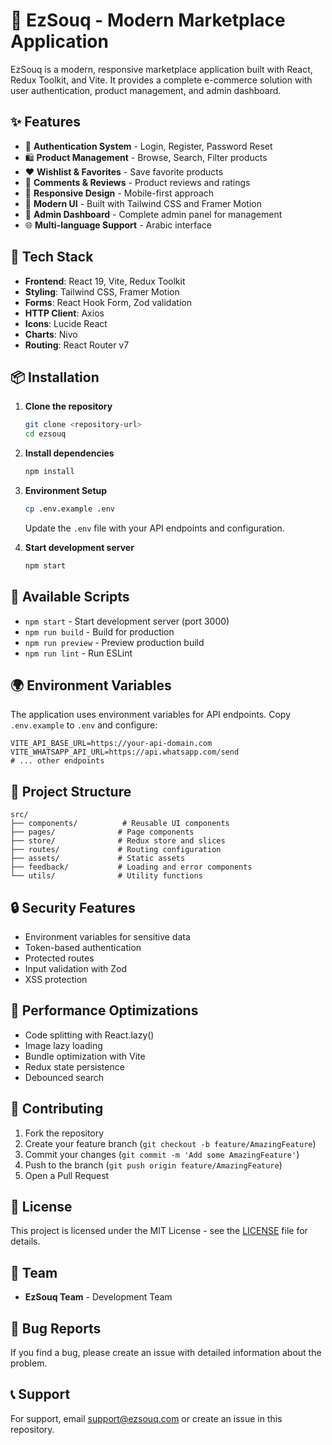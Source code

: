 # 🛒 EzSouq - Modern Marketplace Application

EzSouq is a modern, responsive marketplace application built with React, Redux Toolkit, and Vite. It provides a complete e-commerce solution with user authentication, product management, and admin dashboard.

## ✨ Features

- 🔐 **Authentication System** - Login, Register, Password Reset
- 🛍️ **Product Management** - Browse, Search, Filter products
- ❤️ **Wishlist & Favorites** - Save favorite products
- 💬 **Comments & Reviews** - Product reviews and ratings
- 📱 **Responsive Design** - Mobile-first approach
- 🎨 **Modern UI** - Built with Tailwind CSS and Framer Motion
- 🔧 **Admin Dashboard** - Complete admin panel for management
- 🌐 **Multi-language Support** - Arabic interface

## 🚀 Tech Stack

- **Frontend**: React 19, Vite, Redux Toolkit
- **Styling**: Tailwind CSS, Framer Motion
- **Forms**: React Hook Form, Zod validation
- **HTTP Client**: Axios
- **Icons**: Lucide React
- **Charts**: Nivo
- **Routing**: React Router v7

## 📦 Installation

1. **Clone the repository**
   ```bash
   git clone <repository-url>
   cd ezsouq
   ```

2. **Install dependencies**
   ```bash
   npm install
   ```

3. **Environment Setup**
   ```bash
   cp .env.example .env
   ```
   Update the `.env` file with your API endpoints and configuration.

4. **Start development server**
   ```bash
   npm start
   ```

## 🔧 Available Scripts

- `npm start` - Start development server (port 3000)
- `npm run build` - Build for production
- `npm run preview` - Preview production build
- `npm run lint` - Run ESLint

## 🌍 Environment Variables

The application uses environment variables for API endpoints. Copy `.env.example` to `.env` and configure:

```env
VITE_API_BASE_URL=https://your-api-domain.com
VITE_WHATSAPP_API_URL=https://api.whatsapp.com/send
# ... other endpoints
```

## 📁 Project Structure

```
src/
├── components/          # Reusable UI components
├── pages/              # Page components
├── store/              # Redux store and slices
├── routes/             # Routing configuration
├── assets/             # Static assets
├── feedback/           # Loading and error components
└── utils/              # Utility functions
```

## 🔒 Security Features

- Environment variables for sensitive data
- Token-based authentication
- Protected routes
- Input validation with Zod
- XSS protection

## 🎯 Performance Optimizations

- Code splitting with React.lazy()
- Image lazy loading
- Bundle optimization with Vite
- Redux state persistence
- Debounced search

## 🤝 Contributing

1. Fork the repository
2. Create your feature branch (`git checkout -b feature/AmazingFeature`)
3. Commit your changes (`git commit -m 'Add some AmazingFeature'`)
4. Push to the branch (`git push origin feature/AmazingFeature`)
5. Open a Pull Request

## 📄 License

This project is licensed under the MIT License - see the [LICENSE](LICENSE) file for details.

## 👥 Team

- **EzSouq Team** - Development Team

## 🐛 Bug Reports

If you find a bug, please create an issue with detailed information about the problem.

## 📞 Support

For support, email support@ezsouq.com or create an issue in this repository.

